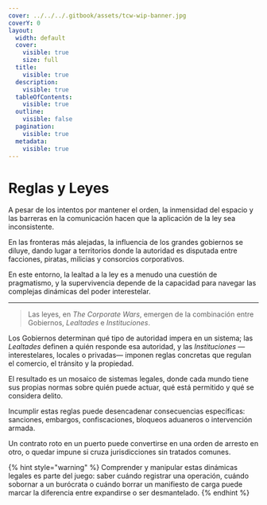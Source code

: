 ```yaml
---
cover: ../../../.gitbook/assets/tcw-wip-banner.jpg
coverY: 0
layout:
  width: default
  cover:
    visible: true
    size: full
  title:
    visible: true
  description:
    visible: true
  tableOfContents:
    visible: true
  outline:
    visible: false
  pagination:
    visible: true
  metadata:
    visible: true
---
```


# Reglas y Leyes

A pesar de los intentos por mantener el orden, la inmensidad del espacio y las barreras en la comunicación hacen que la aplicación de la ley sea inconsistente.

En las fronteras más alejadas, la influencia de los grandes gobiernos se diluye, dando lugar a territorios donde la autoridad es disputada entre facciones, piratas, milicias y consorcios corporativos.

En este entorno, la lealtad a la ley es a menudo una cuestión de pragmatismo, y la supervivencia depende de la capacidad para navegar las complejas dinámicas del poder interestelar.

***

> Las leyes, en _The Corporate Wars_, emergen de la combinación entre Gobiernos, _Lealtades_ e _Instituciones_.

Los Gobiernos determinan qué tipo de autoridad impera en un sistema; las _Lealtades_ definen a quién responde esa autoridad, y las _Instituciones_ —interestelares, locales o privadas— imponen reglas concretas que regulan el comercio, el tránsito y la propiedad.

El resultado es un mosaico de sistemas legales, donde cada mundo tiene sus propias normas sobre quién puede actuar, qué está permitido y qué se considera delito.

Incumplir estas reglas puede desencadenar consecuencias específicas: sanciones, embargos, confiscaciones, bloqueos aduaneros o intervención armada.

Un contrato roto en un puerto puede convertirse en una orden de arresto en otro, o quedar impune si cruza jurisdicciones sin tratados comunes.

{% hint style="warning" %}
Comprender y manipular estas dinámicas legales es parte del juego: saber cuándo registrar una operación, cuándo sobornar a un burócrata o cuándo borrar un manifiesto de carga puede marcar la diferencia entre expandirse o ser desmantelado.
{% endhint %}
